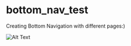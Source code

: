 # bottom_nav_test

Creating Bottom Navigation with different pages:)


![Alt Text](https://media.giphy.com/media/SwTcf2NQrgczVymyL1/giphy.gif)

